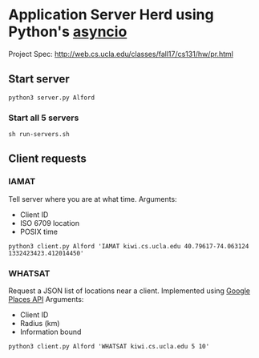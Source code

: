 # Application Server Herd using Python's [asyncio](https://docs.python.org/3/library/asyncio.html)

Project Spec: http://web.cs.ucla.edu/classes/fall17/cs131/hw/pr.html

## Start server
```
python3 server.py Alford
```

### Start all 5 servers
```
sh run-servers.sh
```

## Client requests

### IAMAT
Tell server where you are at what time.
Arguments:
- Client ID
- ISO 6709 location
- POSIX time
```
python3 client.py Alford 'IAMAT kiwi.cs.ucla.edu 40.79617-74.063124 1332423423.412014450'
```

### WHATSAT
Request a JSON list of locations near a client. Implemented using [Google Places API](https://developers.google.com/places/)
Arguments:
- Client ID
- Radius (km)
- Information bound
```
python3 client.py Alford 'WHATSAT kiwi.cs.ucla.edu 5 10'
```
